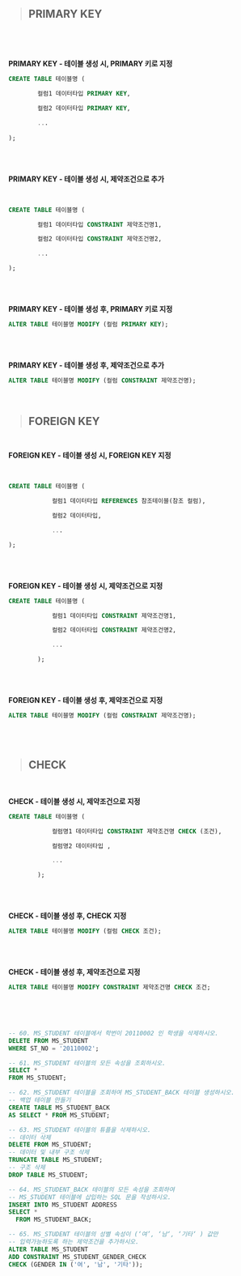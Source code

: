 > **<h2>PRIMARY KEY<h2>**

</br>

**PRIMARY KEY - 테이블 생성 시, PRIMARY 키로 지정**

```sql
CREATE TABLE 테이블명 (

        컬럼1 데이터타입 PRIMARY KEY,

        컬럼2 데이터타입 PRIMARY KEY,

        ...
        
);
``` 

</br> </br>

**PRIMARY KEY - 테이블 생성 시, 제약조건으로 추가**

</br>

```sql
CREATE TABLE 테이블명 (

        컬럼1 데이터타입 CONSTRAINT 제약조건명1,

        컬럼2 데이터타입 CONSTRAINT 제약조건명2,

        ...

);
```

</br>

</br>

**PRIMARY KEY - 테이블 생성 후, PRIMARY 키로 지정**

```sql
ALTER TABLE 테이블명 MODIFY (컬럼 PRIMARY KEY);
```

</br> </br>


**PRIMARY KEY - 테이블 생성 후, 제약조건으로 추가**

```sql
ALTER TABLE 테이블명 MODIFY (컬럼 CONSTRAINT 제약조건명);
```

</br>

> **<h2>FOREIGN KEY<h2>**

**FOREIGN KEY - 테이블 생성 시, FOREIGN KEY 지정**

</br>

```sql
CREATE TABLE 테이블명 (

            컬럼1 데이터타입 REFERENCES 참조테이블(참조 컬럼),

            컬럼2 데이터타입,

            ...

);
```

</br> </br>

**FOREIGN KEY - 테이블 생성 시, 제약조건으로 지정**

```sql
CREATE TABLE 테이블명 (

            컬럼1 데이터타입 CONSTRAINT 제약조건명1,

            컬럼2 데이터타입 CONSTRAINT 제약조건명2,

            ...

        );
```

</br> </br>

**FOREIGN KEY - 테이블 생성 후, 제약조건으로 지정**

```sql
ALTER TABLE 테이블명 MODIFY (컬럼 CONSTRAINT 제약조건명);        
```

</br> </br>

> **<h2>CHECK</h2>**

</br>

**CHECK - 테이블 생성 시, 제약조건으로 지정**

```sql
CREATE TABLE 테이블명 (

            컬럼명1 데이터타입 CONSTRAINT 제약조건명 CHECK (조건),

            컬럼명2 데이터타입 ,

            ...

        );
```

</br> </br>

**CHECK - 테이블 생성 후, CHECK 지정**

```sql
ALTER TABLE 테이블명 MODIFY (컬럼 CHECK 조건);
```

</br> </br>

**CHECK - 테이블 생성 후, 제약조건으로 지정**

```sql
ALTER TABLE 테이블명 MODIFY CONSTRAINT 제약조건명 CHECK 조건;
```

</br> </br>

```sql

-- 60. MS_STUDENT 테이블에서 학번이 20110002 인 학생을 삭제하시오.
DELETE FROM MS_STUDENT 
WHERE ST_NO = '20110002';

-- 61. MS_STUDENT 테이블의 모든 속성을 조회하시오.
SELECT *
FROM MS_STUDENT;

-- 62. MS_STUDENT 테이블을 조회하여 MS_STUDENT_BACK 테이블 생성하시오.
-- 백업 테이블 만들기
CREATE TABLE MS_STUDENT_BACK
AS SELECT * FROM MS_STUDENT;

-- 63. MS_STUDENT 테이블의 튜플을 삭제하시오.
-- 데이터 삭제
DELETE FROM MS_STUDENT;
-- 데이터 및 내부 구조 삭제
TRUNCATE TABLE MS_STUDENT;
-- 구조 삭제
DROP TABLE MS_STUDENT;

-- 64. MS_STUDENT_BACK 테이블의 모든 속성을 조회하여 
-- MS_STUDENT 테이블에 삽입하는 SQL 문을 작성하시오.
INSERT INTO MS_STUDENT ADDRESS
SELECT * 
  FROM MS_STUDENT_BACK;

-- 65. MS_STUDENT 테이블의 성별 속성이 (‘여’, ‘남‘, ‘기타‘ ) 값만 
-- 입력가능하도록 하는 제약조건을 추가하시오.
ALTER TABLE MS_STUDENT
ADD CONSTRAINT MS_STUDENT_GENDER_CHECK
CHECK (GENDER IN ('여', '남', '기타'));

```
